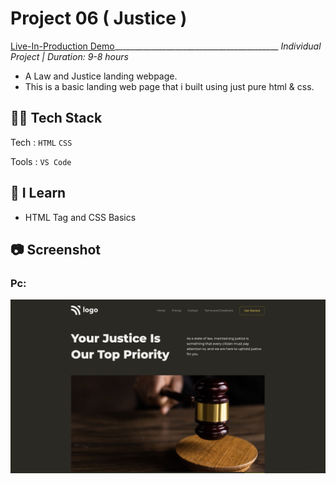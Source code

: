 # Project 06 ( 	Justice )
[Live-In-Production Demo](https://splendid-arithmetic-20296d.netlify.app/)_________________________________________ _Individual Project | Duration: 9-8 hours_ <br>
- A Law and Justice landing webpage. <br>
- This is a basic landing web page that i built using just pure html & css.

## 👨‍💻 Tech Stack
Tech : `HTML` `CSS` <br>

Tools : `VS Code`

## 📝 I Learn
- HTML Tag and CSS Basics

## 📷 Screenshot

### Pc:

<img src="./Output.png" alt="Output">


